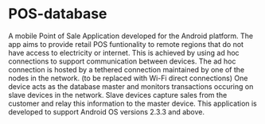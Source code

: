 POS-database
============
A mobile Point of Sale Application developed for the Android platform.
The app aims to provide retail POS funtionality to remote regions that do not have access to electricity or internet.
This is achieved by using ad hoc connections to support communication between devices.
The ad hoc connection is hosted by a tethered connection maintained by one of the nodes in the network. (to be replaced with Wi-Fi direct connections)
One device acts as the database master and monitors transactions occuring on slave devices in the network.
Slave devices capture sales from the customer and relay this information to the master device.
This application is developed to support Android OS versions 2.3.3 and above.
